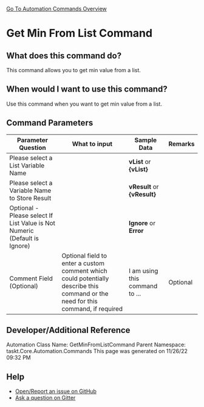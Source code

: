 <!--TITLE: Get Min From List Command -->
<!-- SUBTITLE: a command in the List Commands group. -->
[Go To Automation Commands Overview](/automation-commands.md)


# Get Min From List Command


## What does this command do?
This command allows you to get min value from a list.


## When would I want to use this command?
Use this command when you want to get min value from a list.


## Command Parameters
| Parameter Question   	| What to input  	|  Sample Data 	| Remarks  	|
| ---                    | ---               | ---           | ---       |
|Please select a List Variable Name||**vList** or **{vList}**||
|Please select a Variable Name to Store Result||**vResult** or **{vResult}**||
|Optional - Please select If List Value is Not Numeric (Default is Ignore)||**Ignore** or **Error**||
|Comment Field (Optional)|Optional field to enter a custom comment which could potentially describe this command or the need for this command, if required|I am using this command to ...|Optional|










## Developer/Additional Reference
Automation Class Name: GetMinFromListCommand
Parent Namespace: taskt.Core.Automation.Commands
This page was generated on 11/26/22 09:32 PM


## Help
- [Open/Report an issue on GitHub](https://github.com/rcktrncn/taskt/issues/new)
- [Ask a question on Gitter](https://gitter.im/taskt-rpa/Lobby)
